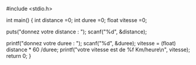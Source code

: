 #include <stdio.h>

int main() {
  int distance =0;
  int duree =0;
  float vitesse =0;

  puts("donnez votre distance : ");
  scanf("%d", &distance);
  
  printf("donnez votre duree : ");
  scanf("%d", &duree);
  vitesse = (float) distance * 60 /duree;
  printf("votre vitesse est de %f  Km/heure\n", vitesse);
  return 0;
}
